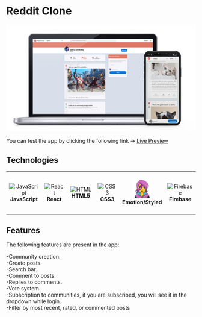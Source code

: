 # Reddit Clone

![Mockup](./src/assets/readme/Mockup_reddit_clone.jpg)

<p align="left">You can test the app by clicking the following link -> <a href="https://reddit-clone-59235.web.app//">Live Preview</a></p>

## Technologies

  <table>
<tr>
    <td align="center"height="108px" width="108px">
      <img
        src="https://cdn.jsdelivr.net/gh/devicons/devicon/icons/javascript/javascript-plain.svg"
        width="48"
        height="48"
        alt="JavaScript"
      />
      <br /><strong>JavaScript</strong>
    </td>
    <td align="center"height="108px" width="108px">
      <img
        src="https://cdn.jsdelivr.net/gh/devicons/devicon/icons/react/react-original.svg"
        width="48"
        height="48"
        alt="React"
      />
      <br /><strong>React</strong>
    </td>
        <td align="center" height="108px" width="108px">
      <img
        src="https://cdn.jsdelivr.net/gh/devicons/devicon/icons/html5/html5-plain.svg"
        width="48"
        height="48"
        alt="HTML"
      />
      <br /><strong>HTML5</strong>
    </td>
        <td align="center"height="108px" width="108px">
      <img
        src="https://cdn.jsdelivr.net/gh/devicons/devicon/icons/css3/css3-plain.svg"
        width="48"
        height="48"
        alt="CSS3"
      />
      <br /><strong>CSS3</strong>
    </td>
         <td align="center"height="108px" width="108px">
      <img
        src="https://raw.githubusercontent.com/emotion-js/emotion/main/emotion.png"
        width="48"
        height="48"
        alt="Emotion"
      />
      <br /><strong>Emotion/Styled</strong>
    </td>
        <td align="center" height="108" width="108">
      <img
        src="https://cdn.jsdelivr.net/gh/devicons/devicon/icons/firebase/firebase-plain.svg"
        width="48"
        height="48"
        alt="Firebase"
      />
      <br /><strong>Firebase</strong>
    </td>
</tr>
</table>

## Features

The following features are present in the app:

-Community creation.<br/>
-Create posts.<br/>
-Search bar.<br/>
-Comment to posts.<br/>
-Replies to comments.<br/>
-Vote system.<br/>
-Subscription to communities, if you are subscribed, you will see it in the dropdown while login.<br/>
-Filter by most recent, rated, or commented posts<br/>
